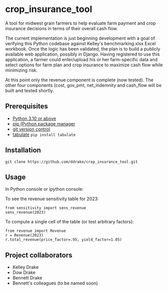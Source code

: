 # crop_insurance_tool

A tool for midwest grain farmers to help evaluate farm payment and crop insurance decisions in terms of their overall cash flow.

The current implementation is just beginning development with a goal of verifying this Python codebase against Kelley's benchmarking.xlsx Excel workbook.  Once the logic has been validated, the plan is to build a publicly available web application, possibly in Django.  Having registered to use this application, a farmer could enter/upload his or her farm-specific data and select options for farm plan and crop insurance to maximize cash flow while minimizing risk.

At this point only the revenue component is complete (now tested).  The other four components (cost, gov_pmt, net_indemnity and cash_flow will be built and tested shortly.

## Prerequisites 

- [Python 3.10 or above](https://www.python.org/)
- [pip (Python package manager](https://pip.pypa.io/en/stable/installation/)
- [git version control](https://git-scm.com/downloads)
- [tabulate](https://pypi.org/project/tabulate/) `pip install tabulate`

## Installation

`git clone https://github.com/ddrake/crop_insurance_tool.git`

## Usage

In Python console or ipython console:

To see the revenue sensitivity table for 2023:

```
from sensitivity import sens_revenue
sens_revenue(2023)
```

To compute a single cell of the table (or test arbitrary factors): 

```
from revenue import Revenue
r = Revenue(2023)
r.total_revenue(price_factor=.95, yield_factor=1.05)
```

## Project collaborators

- Kelley Drake
- Dow Drake
- Bennett Drake
- Bennett's colleagues (to be named soon)

